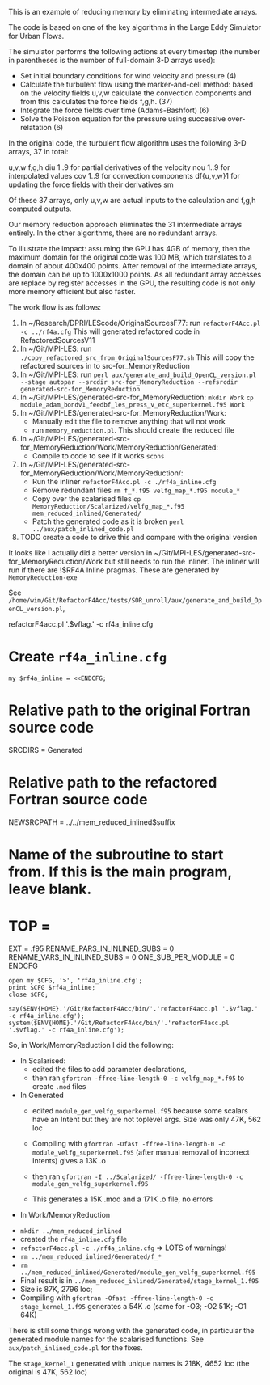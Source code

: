 This is an example of reducing memory by eliminating intermediate arrays.

The code is based on one of the key algorithms in the Large Eddy Simulator for Urban Flows.

The simulator performs the following actions at every timestep (the number in parentheses is the number of full-domain 3-D arrays used):
- Set initial boundary conditions for wind velocity and pressure (4)
- Calculate the turbulent flow using the marker-and-cell method: based on the velocity fields u,v,w calculate the convection components and from this calculates the force fields f,g,h. (37)
- Integrate the force fields over time (Adams-Bashfort) (6)
- Solve the Poisson equation for the pressure using successive over-relatation (6)

In the original code, the turbulent flow algorithm uses the following 3-D arrays, 37 in total:

u,v,w
f,g,h
diu 1..9 for partial derivatives of the velocity
nou 1..9 for interpolated values
cov 1..9 for convection components
df{u,v,w}1 for updating the force fields with their derivatives 
sm 

Of these 37 arrays, only u,v,w are actual inputs to the calculation and f,g,h computed outputs. 

Our memory reduction approach eliminates the 31 intermediate arrays entirely. In the other algorithms, there are no redundant arrays. 

To illustrate the impact: assuming the GPU has 4GB of memory, then the maximum domain  for the original code was 100 MB, which translates to a domain of about 400x400 points.
After removal of the intermediate arrays, the domain can be up to 1000x1000 points.
As all redundant array accesses are replace by register accesses in the GPU, the resulting code is not only more memory efficient but also faster.

The work flow is as follows:
1. In ~/Research/DPRI/LEScode/OriginalSourcesF77: run `refactorF4Acc.pl -c ../rf4a.cfg`
    This will generated refactored code in RefactoredSourcesV11
2. In ~/Git/MPI-LES: run `./copy_refactored_src_from_OriginalSourcesF77.sh`
    This will copy the refactored sources in to src-for_MemoryReduction
3. In ~/Git/MPI-LES: run `perl aux/generate_and_build_OpenCL_version.pl --stage autopar --srcdir src-for_MemoryReduction --refsrcdir generated-src-for_MemoryReduction`
4. In ~/Git/MPI-LES/generated-src-for_MemoryReduction:
    `mkdir Work`
    `cp module_adam_bondv1_feedbf_les_press_v_etc_superkernel.f95 Work`
5. In ~/Git/MPI-LES/generated-src-for_MemoryReduction/Work:
    - Manually edit the file to remove anything that wil not work
    - run `memory_reduction.pl`. This should create the reduced file
6. In ~/Git/MPI-LES/generated-src-for_MemoryReduction/Work/MemoryReduction/Generated:
    - Compile to code to see if it works
    `scons`
7. In ~/Git/MPI-LES/generated-src-for_MemoryReduction/Work/MemoryReduction/:
    - Run the inliner
    `refactorF4Acc.pl -c ./rf4a_inline.cfg`
    - Remove redundant files
    `rm f_*.f95 velfg_map_*.f95 module_*`
    - Copy over the scalarised files
    `cp MemoryReduction/Scalarized/velfg_map_*.f95 mem_reduced_inlined/Generated/`
    - Patch the generated code as it is broken
    `perl ../aux/patch_inlined_code.pl`
7. TODO create a code to drive this and compare with the original version    

It looks like I actually did a better version in  ~/Git/MPI-LES/generated-src-for_MemoryReduction/Work but still needs to run the inliner.
The inliner will run if there are !$RF4A Inline pragmas. These are generated by `MemoryReduction-exe` 

See `/home/wim/Git/RefactorF4Acc/tests/SOR_unroll/aux/generate_and_build_OpenCL_version.pl`, 

refactorF4acc.pl '.$vflag.' -c rf4a_inline.cfg

# Create `rf4a_inline.cfg` 
    my $rf4a_inline = <<ENDCFG;
# Relative path to the original Fortran source code
SRCDIRS = Generated
# Relative path to the refactored Fortran source code
NEWSRCPATH = ../../mem_reduced_inlined$suffix
# Name of the subroutine to start from. If this is the main program, leave blank.
# TOP = 
EXT = .f95
RENAME_PARS_IN_INLINED_SUBS = 0
RENAME_VARS_IN_INLINED_SUBS = 0
ONE_SUB_PER_MODULE = 0
ENDCFG

    open my $CFG, '>', 'rf4a_inline.cfg';
    print $CFG $rf4a_inline;
    close $CFG;

    say($ENV{HOME}.'/Git/RefactorF4Acc/bin/'.'refactorF4acc.pl '.$vflag.' -c rf4a_inline.cfg');
    system($ENV{HOME}.'/Git/RefactorF4Acc/bin/'.'refactorF4acc.pl '.$vflag.' -c rf4a_inline.cfg');

So, in Work/MemoryReduction I did the following:

* In Scalarised:
  - edited the files to add parameter declarations, 
  - then ran `gfortran -ffree-line-length-0 -c velfg_map_*.f95` to create `.mod` files
* In Generated  
  - edited `module_gen_velfg_superkernel.f95` because some scalars have an Intent but they are not toplevel args. Size was only 47K, 562 loc
  - Compiling with `gfortran -Ofast -ffree-line-length-0 -c module_velfg_superkernel.f95` (after manual removal of incorrect Intents) gives a 13K .o 

  - then ran `gfortran -I ../Scalarized/ -ffree-line-length-0 -c module_gen_velfg_superkernel.f95`
  - This generates a 15K .mod and a 171K .o file, no errors
* In Work/MemoryReduction
- `mkdir ../mem_reduced_inlined`
- created the `rf4a_inline.cfg`  file
- `refactorF4acc.pl -c ./rf4a_inline.cfg` => LOTS of warnings!
- `rm ../mem_reduced_inlined/Generated/f_*`
- `rm ../mem_reduced_inlined/Generated/module_gen_velfg_superkernel.f95`
- Final result is in `../mem_reduced_inlined/Generated/stage_kernel_1.f95`
- Size is 87K, 2796 loc;
- Compiling with `gfortran -Ofast -ffree-line-length-0 -c stage_kernel_1.f95` generates a 54K .o (same for -O3; -O2 51K; -O1 64K)

There is still some things wrong with the generated code, in particular the generated module names for the scalarised functions.
See `aux/patch_inlined_code.pl` for the fixes.

The `stage_kernel_1` generated with unique names is 218K, 4652 loc (the original is 47K, 562 loc)


